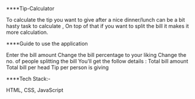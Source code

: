 ****Tip-Calculator

To calculate the tip you want to give after a nice dinner/lunch can be a bit hasty task to calculate , On top of that if you want to split the bill it makes it more calculation.

****Guide to use the application

Enter the bill amount
Change the bill percentage to your liking
Change the no. of people splitting the bill
You'll get the follow details :
Total bill amount
Total bill per head
Tip per person is giving

****Tech Stack:-

HTML, CSS, JavaScript
